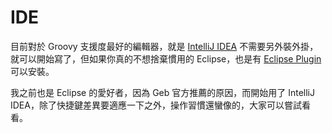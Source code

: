 # IDE

目前對於 Groovy 支援度最好的編輯器，就是 [IntelliJ IDEA](http://blog.lyhdev.com/2012/12/intellij-idea-12-java.html) 不需要另外裝外掛，就可以開始寫了，但如果你真的不想捨棄慣用的 Eclipse，也是有 [Eclipse Plugin](http://groovy.codehaus.org/Eclipse+Plugin) 可以安裝。

我之前也是 Eclipse 的愛好者，因為 Geb 官方推薦的原因，而開始用了 IntelliJ IDEA，除了快捷鍵差異要適應一下之外，操作習慣還蠻像的，大家可以嘗試看看。

